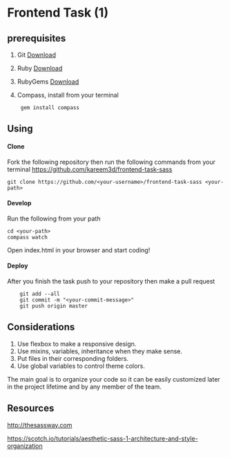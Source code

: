 Frontend Task (1)
===================

prerequisites
-------------
1. Git [Download](https://git-scm.com/download/win)
2. Ruby [Download](http://rubyinstaller.org/)
3. RubyGems [Download](https://rubygems.org/pages/download)
4. Compass, install from your terminal

		gem install compass

Using
-------------
#### Clone
Fork the following repository then run the following commands from your terminal
https://github.com/kareem3d/frontend-task-sass

    git clone https://github.com/<your-username>/frontend-task-sass <your-path>

#### Develop
Run the following from your path

    cd <your-path>
    compass watch

Open index.html in your browser and start coding!

#### Deploy
After you finish the task push to your repository then make a pull request

		git add --all
		git commit -m "<your-commit-message>"
		git push origin master

Considerations
--------------
1. Use flexbox to make a responsive design.
2. Use mixins, variables, inheritance when they make sense.
3. Put files in their corresponding folders.
4. Use global variables to control theme colors.

The main goal is to organize your code so it can be easily customized later in the project lifetime and by any member of the team.

Resources
-------------
http://thesassway.com

https://scotch.io/tutorials/aesthetic-sass-1-architecture-and-style-organization
